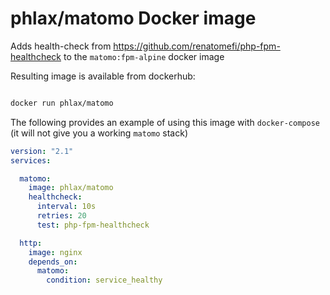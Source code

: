 # phlax/matomo Docker image


Adds health-check from https://github.com/renatomefi/php-fpm-healthcheck to the `matomo:fpm-alpine` docker image

Resulting image is available from dockerhub:

```bash

docker run phlax/matomo

```

The following provides an example of using this image with `docker-compose` (it will not give you a working `matomo` stack)

```yaml
version: "2.1"
services:

  matomo:
    image: phlax/matomo
    healthcheck:
      interval: 10s
      retries: 20
      test: php-fpm-healthcheck

  http:
    image: nginx
    depends_on:
      matomo:
        condition: service_healthy

```
